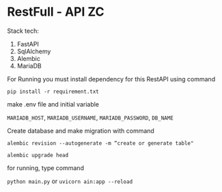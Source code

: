 # RestFull - API ZC

Stack tech:
1. FastAPI
2. SqlAlchemy
3. Alembic
4. MariaDB

For Running you must install dependency for this RestAPI using command

`pip install -r requirement.txt`

make .env file and initial variable

`MARIADB_HOST`, `MARIADB_USERNAME`, `MARIADB_PASSWORD`, `DB_NAME`

Create database and make migration with command

`alembic revision --autogenerate -m “create or generate table"`

`alembic upgrade head`

for running, type command

`python main.py` or `uvicorn ain:app --reload`
